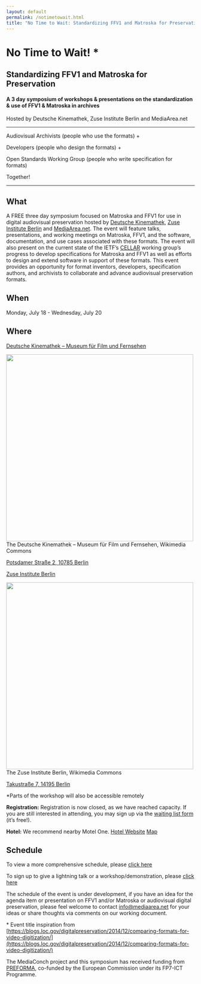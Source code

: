 ```yaml
---
layout: default
permalink: /notimetowait.html
title: "No Time to Wait: Standardizing FFV1 and Matroska for Preservation"
---
```


# **No Time to Wait!** \*

## Standardizing FFV1 and Matroska for Preservation

#### A 3 day symposium of workshops & presentations on the standardization & use of FFV1 & Matroska in archives

Hosted by Deutsche Kinemathek, Zuse Institute Berlin and MediaArea.net

----------

Audiovisual Archivists (people who use the formats) &#43;

Developers (people who design the formats) &#43;

Open Standards Working Group (people who write specification for formats)

Together!
 
 ----------

## What 
A FREE three day symposium focused on Matroska and FFV1 for use in digital audiovisual preservation hosted by [Deutsche Kinemathek](https://www.deutsche-kinemathek.de/), [Zuse Institute Berlin](http://www.zib.de/) and [MediaArea.net](https://mediaarea.net/en/MediaInfo). The event will feature talks, presentations, and working meetings on Matroska, FFV1, and the software, documentation, and use cases associated with these formats. The event will also present on the current state of the IETF’s [CELLAR](https://datatracker.ietf.org/wg/cellar/charter/) working group’s progress to develop specifications for Matroska and FFV1 as well as efforts to design and extend software in support of these formats. This event provides an opportunity for format inventors, developers, specification authors, and archivists to collaborate and advance audiovisual preservation formats.

## When
 Monday, July 18 - Wednesday, July 20


## Where
[Deutsche Kinemathek – Museum für Film und Fernsehen](https://www.deutsche-kinemathek.de/)  

<img src="https://upload.wikimedia.org/wikipedia/commons/thumb/9/91/Deutsche_Kinemathek_2.jpg/3264px-Deutsche_Kinemathek_2.jpg" width="500" > 
<br>
The Deutsche Kinemathek – Museum für Film und Fernsehen, Wikimedia Commons

[Potsdamer Straße 2, 10785 Berlin](https://www.google.com/maps/place/Potsdamer+Stra%C3%9Fe+2,+10785+Berlin,+Germany/@52.5096511,13.3648205,15z/data=!4m5!3m4!1s0x47a851b61bf74d65:0xe6356c435ea83c13!8m2!3d52.5096511!4d13.3735752)

[Zuse Institute Berlin](http://www.zib.de/)

<img src="https://upload.wikimedia.org/wikipedia/commons/4/47/Freie_Universitaet_Berlin_-_Konrad-Zuse-Zentrum_fuer_Informationstechnik_Berlin_-_Campus_1.jpg" width="500" >
<br>
The Zuse Institute Berlin, Wikimedia Commons

[Takustraße 7, 14195 Berlin](https://www.google.com/maps/place/Konrad-Zuse-Zentrum+f%C3%BCr+Informationstechnik+Berlin/@52.4561009,13.2959837,17z/data=!3m1!4b1!4m5!3m4!1s0x47a85a657d4919af:0x46163d5d4c3fc235!8m2!3d52.4561009!4d13.2981777)

\*Parts of the workshop will also be accessible remotely

**Registration:** 
Registration is now closed, as we have reached capacity. If you are still interested in attending, you may sign up via the [waiting list form](https://docs.google.com/forms/d/1ic3LVh1xBZGuzIXSFbczIRcRHNAox3cbi2RDHzY8doo/edit?usp=drive_web) (it’s free!).

**Hotel:** We recommend nearby Motel One. [Hotel Website](http://www.motel-one.com/en/hotels/berlin/berlin-potsdamer-platz) [Map](https://www.google.com/maps/place/Hotel+Motel+One+Berlin+Potsdamer+Platz/@52.5100019,13.3787898,17z/data=!3m2!4b1!5s0x47a851cf0179e5fb:0xa25540743a8a2f04!4m5!3m4!1s0x47a851cee52096a7:0xc859a1be3c2f2346!8m2!3d52.5099987!4d13.3809785)
 
## Schedule 

To view a more comprehensive schedule, please [click here](https://docs.google.com/spreadsheets/d/1XRgwKwF6Y2LPy5h-peCag9knn4WZcehI9TI9Qs9a9i4/edit?usp=sharing)

To sign up to give a lightning talk or a workshop/demonstration, please [click here](https://docs.google.com/spreadsheets/d/1U1USrEpG1QjC_1hBEYRRLTtrMsfHrY4vcKxAH3o_8M8/edit?usp=sharing)

The schedule of the event is under development, if you have an idea for the agenda item or presentation on FFV1 and/or Matroska or audiovisual digital preservation, please feel welcome to contact [info@mediaarea.net](mailto:info@mediaarea.net) for your ideas or share thoughts via comments on our working document.

\* Event title inspiration from [https://blogs.loc.gov/digitalpreservation/2014/12/comparing-formats-for-video-digitization/](https://blogs.loc.gov/digitalpreservation/2014/12/comparing-formats-for-video-digitization/)

The MediaConch project and this symposium has received funding from [PREFORMA](http://www.preforma-project.eu/), co-funded by the European Commission under its FP7-ICT Programme.
